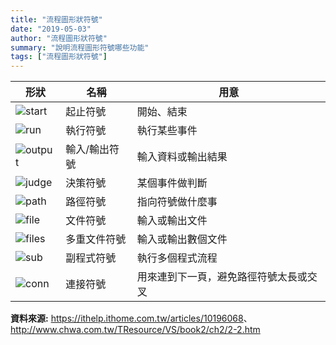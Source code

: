 ```yaml
---
title: "流程圖形狀符號"
date: "2019-05-03"
author: "流程圖形狀符號"
summary: "說明流程圖形符號哪些功能"
tags: ["流程圖形狀符號"]
---
```


| 形狀                                                         | 名稱          | 用意                                   |
| ------------------------------------------------------------ | ------------- | -------------------------------------- |
| ![start](https://coolgood88142.github.io/images/start.png)   | 起止符號      | 開始、結束                             |
| ![run](https://coolgood88142.github.io/images/run.png)       | 執行符號      | 執行某些事件                           |
| ![output](https://coolgood88142.github.io/images/output.png) | 輸入/輸出符號 | 輸入資料或輸出結果                     |
| ![judge](https://coolgood88142.github.io/images/judge.png)   | 決策符號      | 某個事件做判斷                         |
| ![path](https://coolgood88142.github.io/images/path.png)     | 路徑符號      | 指向符號做什麼事                       |
| ![file](https://coolgood88142.github.io/images/file.png)     | 文件符號      | 輸入或輸出文件                         |
| ![files](https://coolgood88142.github.io/images/files.png)   | 多重文件符號  | 輸入或輸出數個文件                     |
| ![sub](https://coolgood88142.github.io/images/sub.png)       | 副程式符號    | 執行多個程式流程                       |
| ![conn](https://coolgood88142.github.io/images/conn.png)     | 連接符號      | 用來連到下一頁，避免路徑符號太長或交叉 |



**資料來源:** <https://ithelp.ithome.com.tw/articles/10196068>、http://www.chwa.com.tw/TResource/VS/book2/ch2/2-2.htm